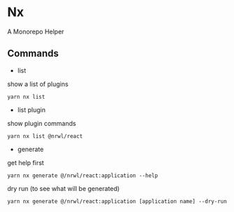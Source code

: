 # Nx

A Monorepo Helper

## Commands

- list

show a list of plugins

```shell
yarn nx list
```

- list plugin

show plugin commands

```shell
yarn nx list @nrwl/react
```

- generate

get help first

```shell
yarn nx generate @/nrwl/react:application --help
```

dry run (to see what will be generated)

```shell
yarn nx generate @/nrwl/react:application [application name] --dry-run
```
